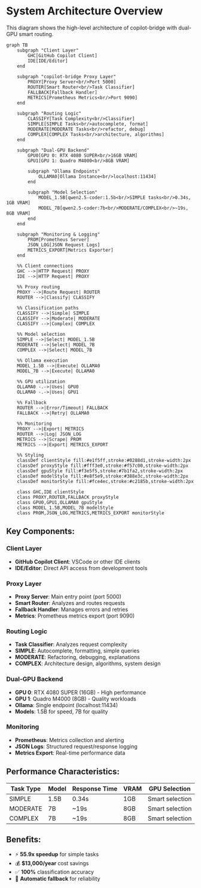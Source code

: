 # System Architecture Overview

This diagram shows the high-level architecture of copilot-bridge with dual-GPU smart routing.

```mermaid
graph TB
    subgraph "Client Layer"
        GHC[GitHub Copilot Client]
        IDE[IDE/Editor]
    end

    subgraph "copilot-bridge Proxy Layer"
        PROXY[Proxy Server<br/>Port 5000]
        ROUTER[Smart Router<br/>Task Classifier]
        FALLBACK[Fallback Handler]
        METRICS[Prometheus Metrics<br/>Port 9090]
    end

    subgraph "Routing Logic"
        CLASSIFY[Task Complexity<br/>Classifier]
        SIMPLE[SIMPLE Tasks<br/>autocomplete, format]
        MODERATE[MODERATE Tasks<br/>refactor, debug]
        COMPLEX[COMPLEX Tasks<br/>architecture, algorithms]
    end

    subgraph "Dual-GPU Backend"
        GPU0[GPU 0: RTX 4080 SUPER<br/>16GB VRAM]
        GPU1[GPU 1: Quadro M4000<br/>8GB VRAM]
        
        subgraph "Ollama Endpoints"
            OLLAMA0[Ollama Instance<br/>localhost:11434]
        end
        
        subgraph "Model Selection"
            MODEL_1.5B[qwen2.5-coder:1.5b<br/>SIMPLE tasks<br/>0.34s, 1GB VRAM]
            MODEL_7B[qwen2.5-coder:7b<br/>MODERATE/COMPLEX<br/>~19s, 8GB VRAM]
        end
    end

    subgraph "Monitoring & Logging"
        PROM[Prometheus Server]
        JSON_LOG[JSON Request Logs]
        METRICS_EXPORT[Metrics Exporter]
    end

    %% Client connections
    GHC -->|HTTP Request| PROXY
    IDE -->|HTTP Request| PROXY

    %% Proxy routing
    PROXY -->|Route Request| ROUTER
    ROUTER -->|Classify| CLASSIFY
    
    %% Classification paths
    CLASSIFY -->|Simple| SIMPLE
    CLASSIFY -->|Moderate| MODERATE
    CLASSIFY -->|Complex| COMPLEX
    
    %% Model selection
    SIMPLE -->|Select| MODEL_1.5B
    MODERATE -->|Select| MODEL_7B
    COMPLEX -->|Select| MODEL_7B
    
    %% Ollama execution
    MODEL_1.5B -->|Execute| OLLAMA0
    MODEL_7B -->|Execute| OLLAMA0
    
    %% GPU utilization
    OLLAMA0 -.->|Uses| GPU0
    OLLAMA0 -.->|Uses| GPU1
    
    %% Fallback
    ROUTER -->|Error/Timeout| FALLBACK
    FALLBACK -->|Retry| OLLAMA0
    
    %% Monitoring
    PROXY -->|Export| METRICS
    ROUTER -->|Log| JSON_LOG
    METRICS -->|Scrape| PROM
    METRICS -->|Export| METRICS_EXPORT

    %% Styling
    classDef clientStyle fill:#e1f5ff,stroke:#0288d1,stroke-width:2px
    classDef proxyStyle fill:#fff3e0,stroke:#f57c00,stroke-width:2px
    classDef gpuStyle fill:#f3e5f5,stroke:#7b1fa2,stroke-width:2px
    classDef modelStyle fill:#e8f5e9,stroke:#388e3c,stroke-width:2px
    classDef monitorStyle fill:#fce4ec,stroke:#c2185b,stroke-width:2px
    
    class GHC,IDE clientStyle
    class PROXY,ROUTER,FALLBACK proxyStyle
    class GPU0,GPU1,OLLAMA0 gpuStyle
    class MODEL_1.5B,MODEL_7B modelStyle
    class PROM,JSON_LOG,METRICS,METRICS_EXPORT monitorStyle
```

## Key Components:

### Client Layer
- **GitHub Copilot Client**: VSCode or other IDE clients
- **IDE/Editor**: Direct API access from development tools

### Proxy Layer
- **Proxy Server**: Main entry point (port 5000)
- **Smart Router**: Analyzes and routes requests
- **Fallback Handler**: Manages errors and retries
- **Metrics**: Prometheus metrics export (port 9090)

### Routing Logic
- **Task Classifier**: Analyzes request complexity
- **SIMPLE**: Autocomplete, formatting, simple queries
- **MODERATE**: Refactoring, debugging, explanations
- **COMPLEX**: Architecture design, algorithms, system design

### Dual-GPU Backend
- **GPU 0**: RTX 4080 SUPER (16GB) - High performance
- **GPU 1**: Quadro M4000 (8GB) - Quality workloads
- **Ollama**: Single endpoint (localhost:11434)
- **Models**: 1.5B for speed, 7B for quality

### Monitoring
- **Prometheus**: Metrics collection and alerting
- **JSON Logs**: Structured request/response logging
- **Metrics Export**: Real-time performance data

## Performance Characteristics:

| Task Type | Model | Response Time | VRAM | GPU Selection |
|-----------|-------|---------------|------|---------------|
| SIMPLE | 1.5B | 0.34s | 1GB | Smart selection |
| MODERATE | 7B | ~19s | 8GB | Smart selection |
| COMPLEX | 7B | ~19s | 8GB | Smart selection |

## Benefits:
- ⚡ **55.9x speedup** for simple tasks
- 💰 **$13,000/year** cost savings
- ✅ **100%** classification accuracy
- 🔄 **Automatic fallback** for reliability

